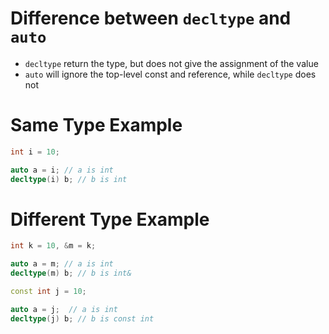 # Difference between `decltype` and `auto`
+ `decltype` return the type, but does not give the assignment of the value
+ `auto` will ignore the top-level const and reference, while `decltype` does not

# Same Type Example
```c++
int i = 10;

auto a = i; // a is int
decltype(i) b; // b is int
```

# Different Type Example
```c++
int k = 10, &m = k;

auto a = m; // a is int
decltype(m) b; // b is int&
```

```c++
const int j = 10;

auto a = j;  // a is int
decltype(j) b; // b is const int
```
